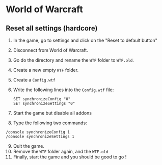 # World of Warcraft

## Reset all settings (hardcore)

1. In the game, go to settings and click on the "Reset to default button"
2. Disconnect from World of Warcraft.
3. Go do the directory and rename the `WTF` folder to `WTF.old`.
4. Create a new empty `WTF` folder.
5. Create a `Config.wtf`
6. Write the following lines into the `Config.wtf` file:

    ```
    SET synchronizeConfig "0"
    SET synchronizeSettings "0"
    ```
7. Start the game but disable all addons
8. Type the following two commands: 

```
/console synchronizeConfig 1
/console synchronizeSettings 1
```

9. Quit the game.
10. Remove the `WTF` folder again, and the `WTF.old`
11. Finally, start the game and you should be good to go !

